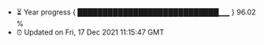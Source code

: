 - ⏳ Year progress { ████████████████████████████▁▁ } 96.02 %
- ⏰ Updated on Fri, 17 Dec 2021 11:15:47 GMT

